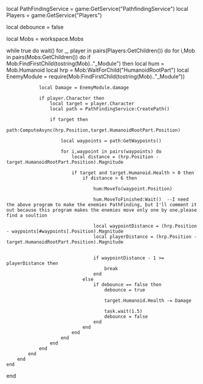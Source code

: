 local PathFindingService = game:GetService("PathfindingService")
local Players = game:GetService("Players")

local debounce = false

local Mobs = workspace.Mobs

while true do wait()
	for _, player in pairs(Players:GetChildren()) do
		for i,Mob in pairs(Mobs:GetChildren()) do
			if Mob:FindFirstChild(tostring(Mob).."_Module") then
				local hum = Mob.Humanoid
				local hrp = Mob:WaitForChild("HumanoidRootPart")
				local EnemyModule = require(Mob:FindFirstChild(tostring(Mob).."_Module"))

				local Damage = EnemyModule.damage

				if player.Character then
					local target = player.Character
					local path = PathFindingService:CreatePath()

					if target then
						path:ComputeAsync(hrp.Position,target.HumanoidRootPart.Position)

						local waypoints = path:GetWaypoints()

						for i,waypoint in pairs(waypoints) do
							local distance = (hrp.Position - target.HumanoidRootPart.Position).Magnitude

							if target and target.Humanoid.Health > 0 then
								if distance > 6 then

									hum:MoveTo(waypoint.Position)

									hum.MoveToFinished:Wait()  --I need the above program to make the enemies PathFinding, but I'll comment it out because this program makes the enemies move only one by one,please find a soultion

									local waypointDistance = (hrp.Position - waypoints[#waypoints].Position).Magnitude
									local playerDistance = (hrp.Position - target.HumanoidRootPart.Position).Magnitude


									if waypointDistance - 1 >= playerDistance then
										break
									end
								else
									if debounce == false then
										debounce = true

										target.Humanoid.Health -= Damage

										task.wait(1.5)
										debounce = false
									end
								end
							end
						end
					end
				end
			end
		end
	end
end
